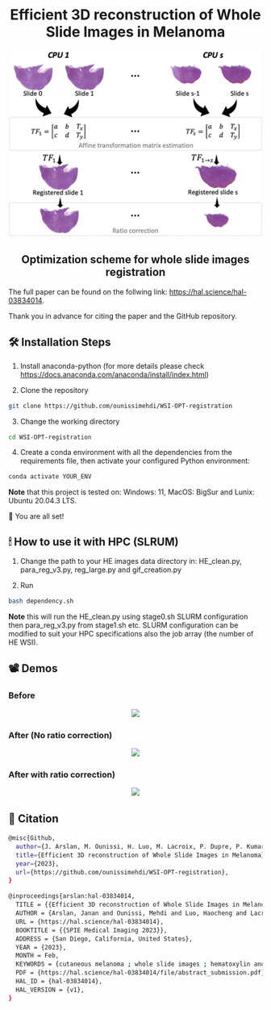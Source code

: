 <h1 align="center">
 Efficient 3D reconstruction of Whole Slide Images in Melanoma
</h1>

<p align="center">
 <img width="600" src="figure.png">
</p>

<h2 align="center">
Optimization scheme for whole slide images registration
</h2>

The full paper can be found on the follwing link: https://hal.science/hal-03834014.

Thank you in advance for citing the paper and the GitHub repository.

## 🛠️ Installation Steps

1. Install anaconda-python (for more details please check https://docs.anaconda.com/anaconda/install/index.html)

2. Clone the repository

```bash
git clone https://github.com/ounissimehdi/WSI-OPT-registration
```

3. Change the working directory

```bash
cd WSI-OPT-registration
```

4. Create a conda environment with all the dependencies from the requirements file, then activate your configured Python environment:

```bash
conda activate YOUR_ENV
```
**Note** that this project is tested on: Windows: 11, MacOS: BigSur and Lunix: Ubuntu 20.04.3 LTS.

🌟 You are all set!


## 🕯 How to use it with HPC (SLRUM)

1. Change the path to your HE images data directory in: HE_clean.py, para_reg_v3.py, reg_large.py and gif_creation.py

2. Run
```bash
bash dependency.sh
```
**Note** this will run the HE_clean.py using stage0.sh SLURM configuration then para_reg_v3.py from stage1.sh etc. SLURM configuration can be modified to suit your HPC specifications also the job array (the number of HE WSI).

## 📽 Demos

### Before
<p align="center">
   <img width="400" src="before_registration_animation.gif">
</p>

### After (No ratio correction)
<p align="center">
   <img width="400" src="registration_animation_no_ratio.gif">
</p>

### After with ratio correction)
<p align="center">
   <img width="400" src="registration_animation_ratio_corrected.gif">
</p>

## 🎁 Citation

```bash
@misc{Github,
  author={J. Arslan, M. Ounissi, H. Luo, M. Lacroix, P. Dupre, P. Kumar, A. Hodgkinson, S.Dandou, R. Larive, C. Pignodel, L. Le Cam, O. Radulescu, and D. Racoceanu},
  title={Efficient 3D reconstruction of Whole Slide Images in Melanoma},
  year={2023},
  url={https://github.com/ounissimehdi/WSI-OPT-registration},
}
```
```bash
@inproceedings{arslan:hal-03834014,
  TITLE = {{Efficient 3D reconstruction of Whole Slide Images in Melanoma}},
  AUTHOR = {Arslan, Janan and Ounissi, Mehdi and Luo, Haocheng and Lacroix, Matthieu and Dupr{\'e}, Pierrick and Kumar, Pawan and Hodgkinson, Arran and Dandou, Sarah and Larive, Romain M and Pignodel, Christine and Le~cam, Laurent and Racoceanu, Daniel and Radulescu, Ovidiu},
  URL = {https://hal.science/hal-03834014},
  BOOKTITLE = {{SPIE Medical Imaging 2023}},
  ADDRESS = {San Diego, California, United States},
  YEAR = {2023},
  MONTH = Feb,
  KEYWORDS = {cutaneous melanoma ; whole slide images ; hematoxylin and eosin ; 3D reconstruction ; vascular reconstruction ; personalized medicine},
  PDF = {https://hal.science/hal-03834014/file/abstract_submission.pdf},
  HAL_ID = {hal-03834014},
  HAL_VERSION = {v1},
}
```